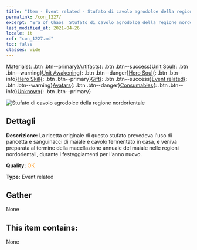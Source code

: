 ```yaml
---
title: "Item - Event related - Stufato di cavolo agrodolce della regione nordorientale"
permalink: /con_1227/
excerpt: "Era of Chaos  Stufato di cavolo agrodolce della regione nordorientale"
last_modified_at: 2021-04-26
locale: it
ref: "con_1227.md"
toc: false
classes: wide
---
```

 [Materials](/ItemsIT/){: .btn .btn--primary}[Artifacts](/ItemsIT/Artifacts/){: .btn .btn--success}[Unit Soul](/ItemsIT/UnitSoul/){: .btn .btn--warning}[Unit Awakening](/ItemsIT/UnitAwakening/){: .btn .btn--danger}[Hero Soul](/ItemsIT/HeroSoul/){: .btn .btn--info}[Hero Skill](/ItemsIT/HeroSkill/){: .btn .btn--primary}[Gift](/ItemsIT/Gift/){: .btn .btn--success}[Event related](/ItemsIT/Events/){: .btn .btn--warning}[Avatars](/ItemsIT/Avatars/){: .btn .btn--danger}[Consumables](/ItemsIT/Consumables/){: .btn .btn--info}[Unknown](/ItemsIT/Unknown/){: .btn .btn--primary}

 ![Stufato di cavolo agrodolce della regione nordorientale](/images/t/i_81531121.png)

## Dettagli
 **Descrizione:** La ricetta originale di questo stufato prevedeva l'uso di pancetta e sanguinacci di maiale e cavolo fermentato in casa, e veniva preparata al termine della macellazione annuale del maiale nelle regioni nordorientali, durante i festeggiamenti per l'anno nuovo.

 **Quality:** <span style="color: #FF8C00">OK</span>

 **Type:** Event related

## Gather

  None

## This item contains:

  None

